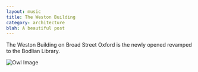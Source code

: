 ```yaml
---
layout: music
title: The Weston Building
category: architecture
blah: A beautiful post
---
```


The Weston Building on Broad Street Oxford is the newly opened revamped to the Bodlian Library.

![Owl Image](https://www.dropbox.com/s/o3wz7mg84sfkpu8/owlspread.jpg?dl=0)